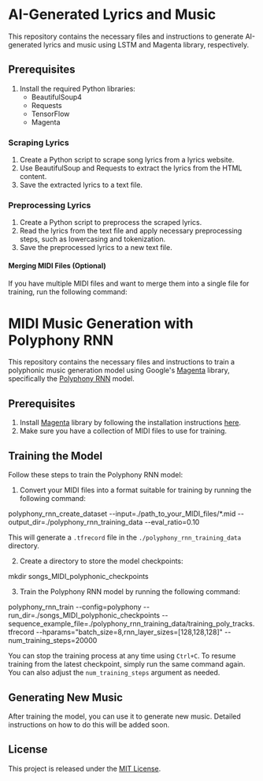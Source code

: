 # AI-Generated Lyrics and Music

This repository contains the necessary files and instructions to generate AI-generated lyrics and music using LSTM and Magenta library, respectively.

## Prerequisites

1. Install the required Python libraries:
    - BeautifulSoup4
    - Requests
    - TensorFlow
    - Magenta

### Scraping Lyrics

1. Create a Python script to scrape song lyrics from a lyrics website.
2. Use BeautifulSoup and Requests to extract the lyrics from the HTML content.
3. Save the extracted lyrics to a text file.

### Preprocessing Lyrics

1. Create a Python script to preprocess the scraped lyrics.
2. Read the lyrics from the text file and apply necessary preprocessing steps, such as lowercasing and tokenization.
3. Save the preprocessed lyrics to a new text file.


#### Merging MIDI Files (Optional)

If you have multiple MIDI files and want to merge them into a single file for training, run the following command:



# MIDI Music Generation with Polyphony RNN

This repository contains the necessary files and instructions to train a polyphonic music generation model using Google's [Magenta](https://github.com/magenta/magenta) library, specifically the [Polyphony RNN](https://github.com/magenta/magenta/tree/main/magenta/models/polyphony_rnn) model.

## Prerequisites

1. Install [Magenta](https://github.com/magenta/magenta) library by following the installation instructions [here](https://github.com/magenta/magenta/blob/main/README.md).
2. Make sure you have a collection of MIDI files to use for training.

## Training the Model

Follow these steps to train the Polyphony RNN model:

1. Convert your MIDI files into a format suitable for training by running the following command:

polyphony_rnn_create_dataset
--input=./path_to_your_MIDI_files/*.mid
--output_dir=./polyphony_rnn_training_data
--eval_ratio=0.10



This will generate a `.tfrecord` file in the `./polyphony_rnn_training_data` directory.

2. Create a directory to store the model checkpoints:


mkdir songs_MIDI_polyphonic_checkpoints



3. Train the Polyphony RNN model by running the following command:


polyphony_rnn_train
--config=polyphony
--run_dir=./songs_MIDI_polyphonic_checkpoints
--sequence_example_file=./polyphony_rnn_training_data/training_poly_tracks.tfrecord
--hparams="batch_size=8,rnn_layer_sizes=[128,128,128]"
--num_training_steps=20000



You can stop the training process at any time using `Ctrl+C`. To resume training from the latest checkpoint, simply run the same command again. You can also adjust the `num_training_steps` argument as needed.

## Generating New Music

After training the model, you can use it to generate new music. Detailed instructions on how to do this will be added soon.

## License

This project is released under the [MIT License](https://opensource.org/licenses/MIT).



